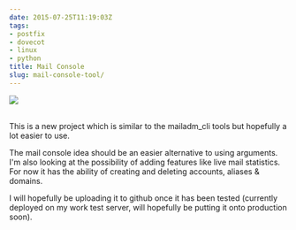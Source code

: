 ```yaml
---
date: 2015-07-25T11:19:03Z
tags:
- postfix
- dovecot
- linux
- python
title: Mail Console
slug: mail-console-tool/
---
```


<p class="text-center"><img src="/media/images/2015/07/mail_console_v01.gif"></p>
<br/>This is a new project which is similar to the mailadm_cli tools but hopefully a lot easier to use.

The mail console idea should be an easier alternative to using arguments.
I'm also looking at the possibility of adding features like live mail statistics.
For now it has the ability of creating and deleting accounts, aliases & domains.

I will hopefully be uploading it to github once it has been tested (currently deployed on my work test server, will hopefully be putting it onto production soon).